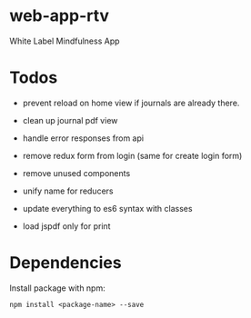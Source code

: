 # web-app-rtv
White Label Mindfulness App

# Todos

* prevent reload on home view if journals are already there.
* clean up journal pdf view
* handle error responses from api

* remove redux form from login (same for create login form)
* remove unused components
* unify name for reducers
* update everything to es6 syntax with classes
* load jspdf only for print


# Dependencies

Install package with npm:

```
npm install <package-name> --save
```